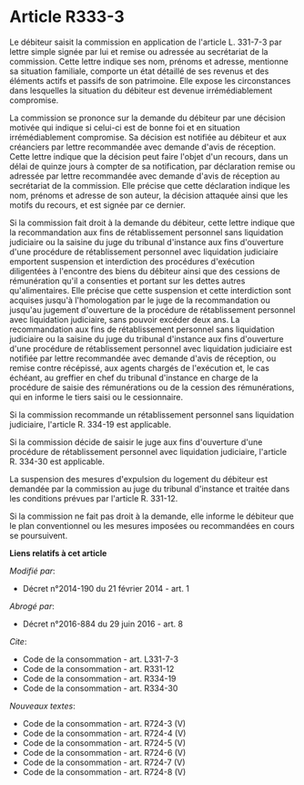# Article R333-3

Le débiteur saisit la commission en application de l'article L. 331-7-3 par lettre simple signée par lui et remise ou
adressée au secrétariat de la commission. Cette lettre indique ses nom, prénoms et adresse, mentionne sa situation familiale,
comporte un état détaillé de ses revenus et des éléments actifs et passifs de son patrimoine. Elle expose les circonstances
dans lesquelles la situation du débiteur est devenue irrémédiablement compromise. 

La commission se prononce sur la demande du débiteur par une décision motivée qui indique si celui-ci est de bonne foi et en
situation irrémédiablement compromise. Sa décision est notifiée au débiteur et aux créanciers par lettre recommandée avec
demande d'avis de réception. Cette lettre indique que la décision peut faire l'objet d'un recours, dans un délai de quinze
jours à compter de sa notification, par déclaration remise ou adressée par lettre recommandée avec demande d'avis de
réception au secrétariat de la commission. Elle précise que cette déclaration indique les nom, prénoms et adresse de son
auteur, la décision attaquée ainsi que les motifs du recours, et est signée par ce dernier. 

Si la commission fait droit à la demande du débiteur, cette lettre indique que la recommandation aux fins de rétablissement
personnel sans liquidation judiciaire ou la saisine du juge du tribunal d'instance aux fins d'ouverture d'une procédure de
rétablissement personnel avec liquidation judiciaire emportent suspension et interdiction des procédures d'exécution
diligentées à l'encontre des biens du débiteur ainsi que des cessions de rémunération qu'il a consenties et portant sur les
dettes autres qu'alimentaires. Elle précise que cette suspension et cette interdiction sont acquises jusqu'à l'homologation
par le juge de la recommandation ou jusqu'au jugement d'ouverture de la procédure de rétablissement personnel avec
liquidation judiciaire, sans pouvoir excéder deux ans. La recommandation aux fins de rétablissement personnel sans
liquidation judiciaire ou la saisine du juge du tribunal d'instance aux fins d'ouverture d'une procédure de rétablissement
personnel avec liquidation judiciaire est notifiée par lettre recommandée avec demande d'avis de réception, ou remise contre
récépissé, aux agents chargés de l'exécution et, le cas échéant, au greffier en chef du tribunal d'instance en charge de la
procédure de saisie des rémunérations ou de la cession des rémunérations, qui en informe le tiers saisi ou le cessionnaire. 

Si la commission recommande un rétablissement personnel sans liquidation judiciaire, l'article R. 334-19 est applicable. 

Si la commission décide de saisir le juge aux fins d'ouverture d'une procédure de rétablissement personnel avec liquidation
judiciaire, l'article R. 334-30 est applicable. 

La suspension des mesures d'expulsion du logement du débiteur est demandée par la commission au juge du tribunal d'instance
et traitée dans les conditions prévues par l'article R. 331-12. 

Si la commission ne fait pas droit à la demande, elle informe le débiteur que le plan conventionnel ou les mesures imposées
ou recommandées en cours se poursuivent.

**Liens relatifs à cet article**

_Modifié par_:

  - Décret n°2014-190 du 21 février 2014 - art. 1

_Abrogé par_:

  - Décret n°2016-884 du 29 juin 2016 - art. 8

_Cite_:

  - Code de la consommation - art. L331-7-3
  - Code de la consommation - art. R331-12
  - Code de la consommation - art. R334-19
  - Code de la consommation - art. R334-30

_Nouveaux textes_:

  - Code de la consommation - art. R724-3 (V)
  - Code de la consommation - art. R724-4 (V)
  - Code de la consommation - art. R724-5 (V)
  - Code de la consommation - art. R724-6 (V)
  - Code de la consommation - art. R724-7 (V)
  - Code de la consommation - art. R724-8 (V)
